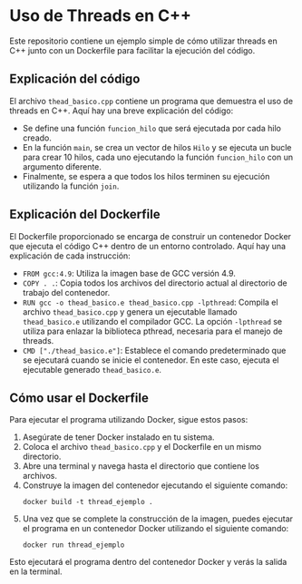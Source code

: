 # Uso de Threads en C++

Este repositorio contiene un ejemplo simple de cómo utilizar threads en C++ junto con un Dockerfile para facilitar la ejecución del código.

## Explicación del código

El archivo `thead_basico.cpp` contiene un programa que demuestra el uso de threads en C++. Aquí hay una breve explicación del código:

- Se define una función `funcion_hilo` que será ejecutada por cada hilo creado.
- En la función `main`, se crea un vector de hilos `Hilo` y se ejecuta un bucle para crear 10 hilos, cada uno ejecutando la función `funcion_hilo` con un argumento diferente.
- Finalmente, se espera a que todos los hilos terminen su ejecución utilizando la función `join`.

## Explicación del Dockerfile

El Dockerfile proporcionado se encarga de construir un contenedor Docker que ejecuta el código C++ dentro de un entorno controlado. Aquí hay una explicación de cada instrucción:

- `FROM gcc:4.9`: Utiliza la imagen base de GCC versión 4.9.
- `COPY . .`: Copia todos los archivos del directorio actual al directorio de trabajo del contenedor.
- `RUN gcc -o thead_basico.e thead_basico.cpp -lpthread`: Compila el archivo `thead_basico.cpp` y genera un ejecutable llamado `thead_basico.e` utilizando el compilador GCC. La opción `-lpthread` se utiliza para enlazar la biblioteca pthread, necesaria para el manejo de threads.
- `CMD ["./thead_basico.e"]`: Establece el comando predeterminado que se ejecutará cuando se inicie el contenedor. En este caso, ejecuta el ejecutable generado `thead_basico.e`.

## Cómo usar el Dockerfile

Para ejecutar el programa utilizando Docker, sigue estos pasos:

1. Asegúrate de tener Docker instalado en tu sistema.
2. Coloca el archivo `thead_basico.cpp` y el Dockerfile en un mismo directorio.
3. Abre una terminal y navega hasta el directorio que contiene los archivos.
4. Construye la imagen del contenedor ejecutando el siguiente comando:
   ```
   docker build -t thread_ejemplo .
   ```
5. Una vez que se complete la construcción de la imagen, puedes ejecutar el programa en un contenedor Docker utilizando el siguiente comando:
   ```
   docker run thread_ejemplo
   ```

Esto ejecutará el programa dentro del contenedor Docker y verás la salida en la terminal.

